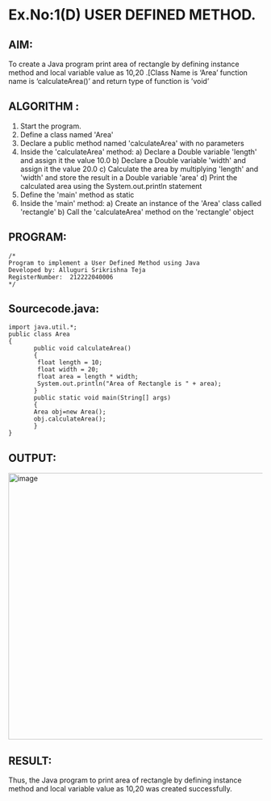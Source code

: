 # Ex.No:1(D) USER DEFINED METHOD.

## AIM:
To create a Java program print area of rectangle by defining instance method and local variable value as 10,20 .[Class Name is ‘Area’ function name is ‘calculateArea()’ and return type of function is ’void’

## ALGORITHM :
1.	Start the program.
2.	Define a class named 'Area'
3.	Declare a public method named 'calculateArea' with no parameters
4.	Inside the 'calculateArea' method:
a)	Declare a Double variable 'length' and assign it the value 10.0
b)	Declare a Double variable 'width' and assign it the value 20.0
c)	Calculate the area by multiplying 'length' and 'width' and store the result in a Double variable 'area'
d)	Print the calculated area using the System.out.println statement
5.	Define the 'main' method as static
6.	Inside the 'main' method:
a)	Create an instance of the 'Area' class called 'rectangle'
b)	Call the 'calculateArea' method on the 'rectangle' object




## PROGRAM:
 ```
/*
Program to implement a User Defined Method using Java
Developed by: Alluguri Srikrishna Teja
RegisterNumber:  212222040006
*/
```

## Sourcecode.java:

```
import java.util.*;
public class Area 
{
       public void calculateArea() 
       {
        float length = 10;
        float width = 20;
        float area = length * width;
        System.out.println("Area of Rectangle is " + area);
       }
       public static void main(String[] args) 
       {
       Area obj=new Area();
       obj.calculateArea();
       }
}

```







## OUTPUT:


<img width="528" alt="image" src="https://github.com/user-attachments/assets/7b0869d5-f1f9-4c61-865d-74703bb34c2e" />




## RESULT:
Thus, the Java program to print area of rectangle by defining instance method and local variable value as 10,20 was created successfully.

